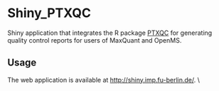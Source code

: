 # Shiny_PTXQC
Shiny application that integrates the R package [PTXQC](https://github.com/cbielow/PTXQC) for generating quality control reports for users of MaxQuant and OpenMS. 

## Usage 

The web application is available at http://shiny.imp.fu-berlin.de/. \



